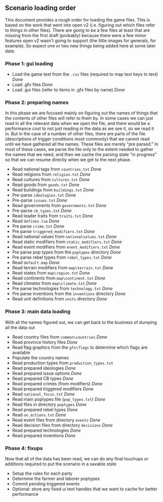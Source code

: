 ## Scenario loading order

This document provides a rough order for loading the game files. This is based on the work that went into open v2 (i.e. figuring out which files refer to things in other files). There are going to be a few files at least that are missing from the first draft (probably) because there were a few minor features open v2 wasn't going to support (the little images for generals, for example). So expect one or two new things being added here at some later date.

### Phase 1: gui loading

- Load the game text from the `.csv` files (required to map text keys to text) *Done*
- Load .gfx files *Done*
- Load .gui files (refer to items in .gfx files by name) *Done*

### Phase 2: preparing names

In this phase we are focused mainly on figuring out the names of things that the contents of other files will refer to them by. In some cases we can just read in all the relevant data when we open the file, and there would be a performance cost to not just reading in the data as we see it, so we read it in. But in the case of a number of other files, there are parts of the file (descriptions of trigger conditions most commonly) that we cannot read until we have gathered all the names. These files are merely "pre parsed." In most of these cases, we parse the file only to the extent needed to gather the names that we need, and then we cache the parsing state "in progress" so that we can resume directly when we get to the next phase.

- Read national tags from `countries.txt` *Done*
- Read religions from `religion.txt` *Done*
- Read cultures from `cultures.txt` *Done*
- Read goods from `goods.txt` *Done*
- Read buildings from `buildings.txt` *Done*
- Pre-parse `ideologies.txt` *Done*
- Pre-parse `issues.txt` *Done*
- Read governments from `governments.txt` *Done*
- Pre-parse `cb_types.txt` *Done*
- Read leader traits from `traits.txt` *Done*
- Read `defines.lua` *Done*
- Pre parse `crime.txt` *Done*
- Pre parse `triggered_modifiers.txt` *Done*
- Read national values from `nationalvalues.txt` *Done*
- Read static modifiers from `static_modifiers.txt` *Done*
- Read event modifiers from `event_modifiers.txt` *Done*
- Pre parse pop types from the `poptypes` directory *Done*
- Pre parse rebel types from `rebel_types.txt` *Done*
- Read `default.map` *Done*
- Read terrain modifiers from `map\terrain.txt` *Done*
- Read states from `map\region.txt` *Done*
- Read continents from `map\continent.txt` *Done*
- Read climates from `map\climate.txt` *Done*
- Pre parse technologies from `technology.txt` *Done*
- Pre parse inventions from the `inventions` directory *Done*
- Read unit definitions from `units` directory *Done*

### Phase 3: main data loading

With all the names figured out, we can get back to the business of dumping all the data out

- Read country files from `common\countries` *Done*
- Read province history files *Done*
- Read flag graphics from the `gfx\flags` to determine which flags are available
- Populate the country names
- Read production types from `production_types.txt`
- Read prepared ideologies *Done*
- Read prepared issue options *Done*
- Read prepared CB types *Done*
- Read prepared crimes (from modifiers) *Done*
- Read prepared triggered modifiers *Done*
- Read `national_focus.txt` *Done*
- Read main poptypes file (`pop_types.txt`) *Done*
- Read files in directory `poptypes` *Done*
- Read prepared rebel types *Done*
- Read `on_actions.txt` *Done*
- Read event files from directory `events` *Done*
- Read decision files from directory `decisions` *Done*
- Read prepared technologies *Done*
- Read prepared inventions *Done*

### Phase 4: fixups

Now that all of the data has been read, we can do any final touchups or additions required to put the scenario in a savable state

- Setup the rules for each party
- Determine the farmer and laborer poptypes
- Commit pending triggered events
- Optional: store any fixed ui text handles that we want to cache for better performance

